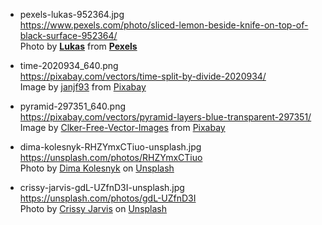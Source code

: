 - pexels-lukas-952364.jpg  
https://www.pexels.com/photo/sliced-lemon-beside-knife-on-top-of-black-surface-952364/  
Photo by <strong><a href="https://www.pexels.com/@goumbik?utm_content=attributionCopyText&amp;utm_medium=referral&amp;utm_source=pexels">Lukas</a></strong> from <strong><a href="https://www.pexels.com/photo/sliced-lemon-beside-knife-on-top-of-black-surface-952364/?utm_content=attributionCopyText&amp;utm_medium=referral&amp;utm_source=pexels">Pexels</a></strong>

- time-2020934_640.png  
https://pixabay.com/vectors/time-split-by-divide-2020934/  
Image by <a href="https://pixabay.com/users/janjf93-3084263/?utm_source=link-attribution&amp;utm_medium=referral&amp;utm_campaign=image&amp;utm_content=2020934">janjf93</a> from <a href="https://pixabay.com/?utm_source=link-attribution&amp;utm_medium=referral&amp;utm_campaign=image&amp;utm_content=2020934">Pixabay</a>

- pyramid-297351_640.png  
https://pixabay.com/vectors/pyramid-layers-blue-transparent-297351/  
Image by <a href="https://pixabay.com/users/Clker-Free-Vector-Images-3736/?utm_source=link-attribution&amp;utm_medium=referral&amp;utm_campaign=image&amp;utm_content=297351">Clker-Free-Vector-Images</a> from <a href="https://pixabay.com/?utm_source=link-attribution&amp;utm_medium=referral&amp;utm_campaign=image&amp;utm_content=297351">Pixabay</a>

- dima-kolesnyk-RHZYmxCTiuo-unsplash.jpg   
https://unsplash.com/photos/RHZYmxCTiuo  
Photo by <a href="https://unsplash.com/@dikoles?utm_source=unsplash&amp;utm_medium=referral&amp;utm_content=creditCopyText">Dima Kolesnyk</a> on <a href="https://unsplash.com/s/photos/cash-register?utm_source=unsplash&amp;utm_medium=referral&amp;utm_content=creditCopyText">Unsplash</a>

- crissy-jarvis-gdL-UZfnD3I-unsplash.jpg  
https://unsplash.com/photos/gdL-UZfnD3I  
Photo by <a href="https://unsplash.com/@crissyjarvis?utm_source=unsplash&amp;utm_medium=referral&amp;utm_content=creditCopyText">Crissy Jarvis</a> on <a href="https://unsplash.com/s/photos/addition?utm_source=unsplash&amp;utm_medium=referral&amp;utm_content=creditCopyText">Unsplash</a>
